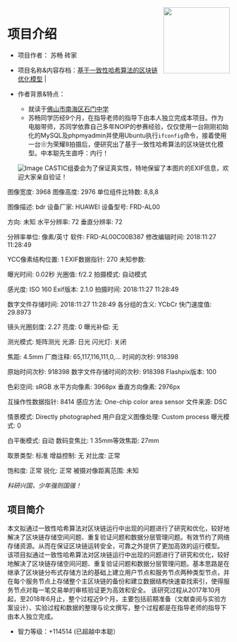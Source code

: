 <img src="https://cdn.jsdelivr.net/gh/fuck-castic/fuck-castic.github.io@master/static/images/SuChang.jpg" align="right" width="150px"/>

# 项目介绍

- 项目作者： 苏畅 砖家
- 项目名称&内容存档：[基于一致性哈希算法的区块链优化模型](http://castic.xiaoxiaotong.org/Query/SubjectDetail.aspx?SubjectID=70489) | 
- 作者背景&特点：
  - 就读于[佛山市南海区石门中学](http://www.shimen.org/)
  - 苏畅同学历经9个月，在指导老师的指导下由本人独立完成本项目。作为电脑带师，苏同学依靠自己多年NOIP的参赛经验，仅仅使用一台刚刚初始化的MySQL及phpmyadmin并使用Ubuntu执行`ifconfig`命令，接着使用一台❀为荣耀8拍摄后，便研究出了基于一致性哈希算法的区块链优化模型。中本聪先生直呼：内行！
  
  ![Image](https://i.loli.net/2020/07/12/XmpL1cCWbryGRSn.jpg)
  CASTIC组委会为了保证真实性，特地保留了本图片的EXIF信息，欢迎大家亲自验证！
  
图像宽度:	3968	图像高度:	2976	单位组件比特数:	8,8,8

图像描述:	bdr	设备厂家:	HUAWEI	设备型号:	FRD-AL00

方向:	未知	水平分辨率:	72	垂直分辨率:	72

分辨率单位:	像素/英寸	软件:	FRD-AL00C00B387	修改编辑时间:	2018:11:27 11:28:49

YCC像素结构位置:	1	EXIF数据指针:	270	未知参数:	

曝光时间:	0.02秒	光圈值:	f/2.2	拍摄模式:	自动模式

感光度:	ISO 160	Exif版本:	2.1.0	拍摄时间:	2018:11:27 11:28:49

数字文件存储时间:	2018:11:27 11:28:49	各分组的含义:	YCbCr	快门速度值:	29.8973

镜头光圈刻度:	2.27	亮度:	0	曝光补偿:	无

测光模式:	矩阵测光	光源:	日光	闪光灯:	关闭

焦距:	4.5mm	厂商注释:	65,117,116,111,0,...	时间的次秒:	918398

原始时间次秒:	918398	数字文件存储时间的次秒:	918398	Flashpix版本:	100

色彩空间:	sRGB	水平方向像素:	3968px	垂直方向像素:	2976px

互操作性数据指针:	8414	感应方法:	One-chip color area sensor	文件来源:	DSC

情景模式:	Directly photographed	用户自定义图像处理:	Custom process	曝光模式:	0

白平衡模式:	自动	数码变焦比:	1	35mm等效焦距:	27mm

取景类型:	标准	增益控制:	无	对比度:	正常

饱和度:	正常	锐化:	正常	被摄对像距离范围:	未知
  
  *科研兴国，少年强则国强！*


## 项目简介
  本文拟通过一致性哈希算法对区块链运行中出现的问题进行了研究和优化，较好地解决了区块链存储空间问题、重复验证问题和数据分层管理问题。有效节约了网络存储资源。从而在保证区块链运转安全，可靠之外提供了更加高效的运行模型。 该项目拟通过一致性哈希算法对区块链运行中出现的问题进行了研究和优化，较好地解决了区块链存储空间问题、重复验证问题和数据分层管理问题。基本思路是在继承了区块链分布式存储方法的基础上建立用户节点和服务节点两种类型节点，并在每个服务节点上存储整个主区块链的备份和建立数据结构快速查找索引，使得服务节点对每一笔交易单的审核验证更为高效和安全。 该研究过程从2017年10月起，至2018年6月止，整个过程近9个月，主要包括前期准备（文献查阅与实验方案设计）、实验过程和数据的整理与论文撰写，整个过程都是在指导老师的指导下由本人独立完成。
- 智力等级：+114514 (已超越中本聪）

